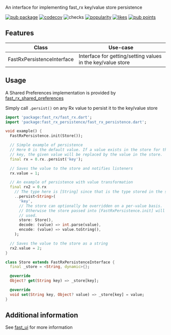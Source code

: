 An interface for implementing fast_rx key/value store persistence

[![pub package](https://img.shields.io/pub/v/fast_rx_persistence.svg?label=fast_rx_persistence)](https://pub.dev/packages/fast_rx_persistence)
[![codecov](https://codecov.io/gh/Rexios80/fast_ui/branch/master/graph/badge.svg?flag=fast_rx_persistence)](https://codecov.io/gh/Rexios80/fast_ui)
![checks](https://img.shields.io/github/checks-status/Rexios80/fast_ui/master)
[![popularity](https://badges.bar/fast_rx_persistence/popularity)](https://pub.dev/packages/fast_rx_persistence/score)
[![likes](https://badges.bar/fast_rx_persistence/likes)](https://pub.dev/packages/fast_rx_persistence/score)
[![pub points](https://badges.bar/fast_rx_persistence/pub%20points)](https://pub.dev/packages/fast_rx_persistence/score)

## Features
| Class                      | Use-case                                                    |
| -------------------------- | ----------------------------------------------------------- |
| FastRxPersistenceInterface | Interface for getting/setting values in the key/value store |

## Usage
A Shared Preferences implementation is provided by [fast_rx_shared_preferences](https://pub.dev/packages/fast_rx_shared_preferences)

Simply call `.persist()` on any Rx value to persist it to the key/value store
<!-- embedme readme/usage.dart -->
```dart
import 'package:fast_rx/fast_rx.dart';
import 'package:fast_rx_persistence/fast_rx_persistence.dart';

void example() {
  FastRxPersistence.init(Store());

  // Simple example of persistence
  // Here 0 is the default value. If a value exists in the store for the given
  // key, the given value will be replaced by the value in the store.
  final rx = 0.rx..persist('key');

  // Saves the value to the store and notifies listeners
  rx.value = 1;

  // An example of persistence with value transformation
  final rx2 = 0.rx
    // The type here is [String] since that is the type stored in the store
    ..persist<String>(
      'key',
      // The store can optionally be overridden on a per-value basis.
      // Otherwise the store passed into [FastRxPersistence.init] will be
      // used.
      store: Store(),
      decode: (value) => int.parse(value),
      encode: (value) => value.toString(),
    );

  // Saves the value to the store as a string
  rx2.value = 2;
}

class Store extends FastRxPersistenceInterface {
  final _store = <String, dynamic>{};

  @override
  Object? get(String key) => _store[key];

  @override
  void set(String key, Object? value) => _store[key] = value;
}

```

## Additional information
See [fast_ui](https://pub.dev/packages/fast_ui) for more information